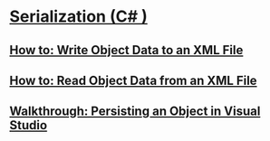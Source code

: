 # [Serialization (C# )](index.md)
## [How to: Write Object Data to an XML File](how-to-write-object-data-to-an-xml-file.md)
## [How to: Read Object Data from an XML File](how-to-read-object-data-from-an-xml-file.md)
## [Walkthrough: Persisting an Object in Visual Studio](walkthrough-persisting-an-object-in-visual-studio.md)
